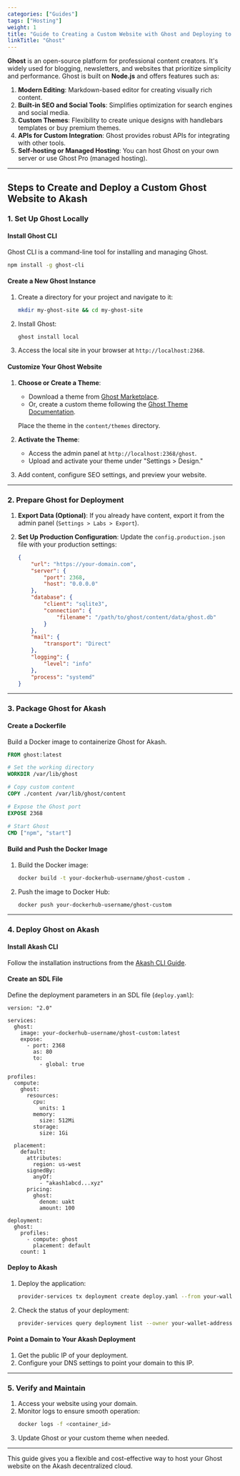 ```yaml
---
categories: ["Guides"]
tags: ["Hosting"]
weight: 1
title: "Guide to Creating a Custom Website with Ghost and Deploying to Akash"
linkTitle: "Ghost"
---
```



**Ghost** is an open-source platform for professional content creators. It's widely used for blogging, newsletters, and websites that prioritize simplicity and performance. Ghost is built on **Node.js** and offers features such as:

1. **Modern Editing**: Markdown-based editor for creating visually rich content.
2. **Built-in SEO and Social Tools**: Simplifies optimization for search engines and social media.
3. **Custom Themes**: Flexibility to create unique designs with handlebars templates or buy premium themes.
4. **APIs for Custom Integration**: Ghost provides robust APIs for integrating with other tools.
5. **Self-hosting or Managed Hosting**: You can host Ghost on your own server or use Ghost Pro (managed hosting).

---

## Steps to Create and Deploy a Custom Ghost Website to Akash

### 1. **Set Up Ghost Locally**
#### Install Ghost CLI
Ghost CLI is a command-line tool for installing and managing Ghost.

```bash
npm install -g ghost-cli
```

#### Create a New Ghost Instance
1. Create a directory for your project and navigate to it:
   ```bash
   mkdir my-ghost-site && cd my-ghost-site
   ```
2. Install Ghost:
   ```bash
   ghost install local
   ```
3. Access the local site in your browser at `http://localhost:2368`.

#### Customize Your Ghost Website
1. **Choose or Create a Theme**: 
   - Download a theme from [Ghost Marketplace](https://ghost.org/marketplace/).
   - Or, create a custom theme following the [Ghost Theme Documentation](https://ghost.org/docs/themes/).
   
   Place the theme in the `content/themes` directory.
   
2. **Activate the Theme**:
   - Access the admin panel at `http://localhost:2368/ghost`.
   - Upload and activate your theme under "Settings > Design."

3. Add content, configure SEO settings, and preview your website.

---

### 2. **Prepare Ghost for Deployment**
1. **Export Data (Optional)**:
   If you already have content, export it from the admin panel (`Settings > Labs > Export`).

2. **Set Up Production Configuration**:
   Update the `config.production.json` file with your production settings:
   ```json
   {
       "url": "https://your-domain.com",
       "server": {
           "port": 2368,
           "host": "0.0.0.0"
       },
       "database": {
           "client": "sqlite3",
           "connection": {
               "filename": "/path/to/ghost/content/data/ghost.db"
           }
       },
       "mail": {
           "transport": "Direct"
       },
       "logging": {
           "level": "info"
       },
       "process": "systemd"
   }
   ```

---

### 3. **Package Ghost for Akash**
#### Create a Dockerfile
Build a Docker image to containerize Ghost for Akash.

```dockerfile
FROM ghost:latest

# Set the working directory
WORKDIR /var/lib/ghost

# Copy custom content
COPY ./content /var/lib/ghost/content

# Expose the Ghost port
EXPOSE 2368

# Start Ghost
CMD ["npm", "start"]
```

#### Build and Push the Docker Image
1. Build the Docker image:
   ```bash
   docker build -t your-dockerhub-username/ghost-custom .
   ```
2. Push the image to Docker Hub:
   ```bash
   docker push your-dockerhub-username/ghost-custom
   ```

---

### 4. **Deploy Ghost on Akash**
#### Install Akash CLI
Follow the installation instructions from the [Akash CLI Guide](deployments/akash-cli/overview/).

#### Create an SDL File
Define the deployment parameters in an SDL file (`deploy.yaml`):

```
version: "2.0"

services:
  ghost:
    image: your-dockerhub-username/ghost-custom:latest
    expose:
      - port: 2368
        as: 80
        to:
          - global: true

profiles:
  compute:
    ghost:
      resources:
        cpu:
          units: 1
        memory:
          size: 512Mi
        storage:
          size: 1Gi

  placement:
    default:
      attributes:
        region: us-west
      signedBy:
        anyOf:
          - "akash1abcd...xyz"
      pricing:
        ghost:
          denom: uakt
          amount: 100

deployment:
  ghost:
    profiles:
      - compute: ghost
        placement: default
    count: 1
```

#### Deploy to Akash
1. Deploy the application:
   ```bash
   provider-services tx deployment create deploy.yaml --from your-wallet
   ```
2. Check the status of your deployment:
   ```bash
   provider-services query deployment list --owner your-wallet-address
   ```

#### Point a Domain to Your Akash Deployment
1. Get the public IP of your deployment.
2. Configure your DNS settings to point your domain to this IP.

---

### 5. **Verify and Maintain**
1. Access your website using your domain.
2. Monitor logs to ensure smooth operation:
   ```bash
   docker logs -f <container_id>
   ```
3. Update Ghost or your custom theme when needed.

---

This guide gives you a flexible and cost-effective way to host your Ghost website on the Akash decentralized cloud.